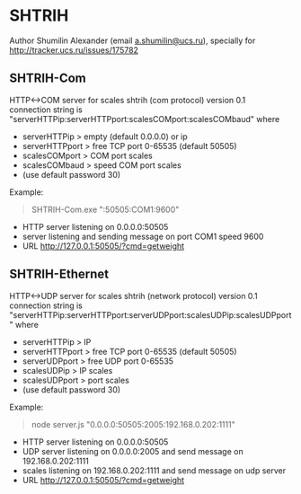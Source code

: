 # SHTRIH

Author Shumilin Alexander (email a.shumilin@ucs.ru), specially for http://tracker.ucs.ru/issues/175782

## SHTRIH-Com

HTTP<->COM server for scales shtrih (com protocol) version 0.1  
connection string is "serverHTTPip:serverHTTPport:scalesCOMport:scalesCOMbaud" where

- serverHTTPip > empty (default 0.0.0.0) or ip
- serverHTTPport > free TCP port 0-65535 (default 50505)
- scalesCOMport > COM port scales
- scalesCOMbaud > speed COM port scales
- (use default password 30)

Example:

>SHTRIH-Com.exe ":50505:COM1:9600"
- HTTP server listening on 0.0.0.0:50505
- server listening and sending message on port COM1 speed 9600
- URL http://127.0.0.1:50505/?cmd=getweight

## SHTRIH-Ethernet

HTTP<->UDP server for scales shtrih (network protocol) version 0.1  
connection string is "serverHTTPip:serverHTTPport:serverUDPport:scalesUDPip:scalesUDPport" where

- serverHTTPip > IP
- serverHTTPport > free TCP port 0-65535 (default 50505)
- serverUDPport > free UDP port 0-65535
- scalesUDPip > IP scales
- scalesUDPport > port scales
- (use default password 30)

Example:

> node server.js "0.0.0.0:50505:2005:192.168.0.202:1111"
- HTTP server listening on 0.0.0.0:50505
- UDP server listening on 0.0.0.0:2005 and send message on 192.168.0.202:1111
- scales listening on 192.168.0.202:1111 and send message on udp server
- URL http://127.0.0.1:50505/?cmd=getweight
